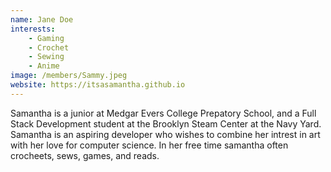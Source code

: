 ```yaml
---
name: Jane Doe
interests: 
    - Gaming
    - Crochet
    - Sewing
    - Anime
image: /members/Sammy.jpeg
website: https://itsasamantha.github.io
---
```


Samantha is a junior at Medgar Evers College Prepatory School, and a Full Stack Development student at the Brooklyn Steam Center at the Navy Yard. Samantha is an aspiring developer who wishes to combine her intrest in art with her love for computer science. In her free time samantha often crocheets, sews, games, and reads.
